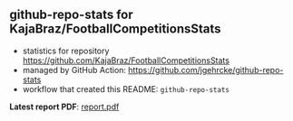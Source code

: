## github-repo-stats for KajaBraz/FootballCompetitionsStats

- statistics for repository https://github.com/KajaBraz/FootballCompetitionsStats
- managed by GitHub Action: https://github.com/jgehrcke/github-repo-stats
- workflow that created this README: `github-repo-stats`

**Latest report PDF**: [report.pdf](https://github.com/KajaBraz/FootballCompetitionsStats/raw/github-repo-stats/KajaBraz/FootballCompetitionsStats/latest-report/report.pdf)

